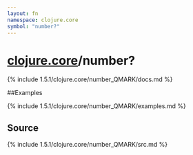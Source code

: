 ```yaml
---
layout: fn
namespace: clojure.core
symbol: "number?"
---
```


# [clojure.core](../)/number?

{% include 1.5.1/clojure.core/number_QMARK/docs.md %}

##Examples

{% include 1.5.1/clojure.core/number_QMARK/examples.md %}
## Source
{% include 1.5.1/clojure.core/number_QMARK/src.md %}

